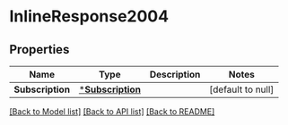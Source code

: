# InlineResponse2004

## Properties
Name | Type | Description | Notes
------------ | ------------- | ------------- | -------------
**Subscription** | [***Subscription**](Subscription.md) |  | [default to null]

[[Back to Model list]](../README.md#documentation-for-models) [[Back to API list]](../README.md#documentation-for-api-endpoints) [[Back to README]](../README.md)


